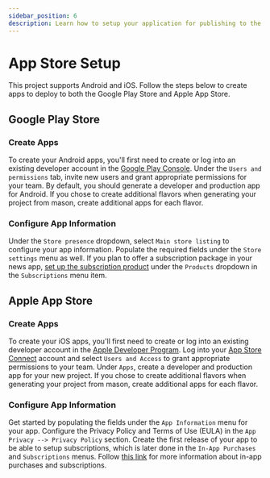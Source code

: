 ```yaml
---
sidebar_position: 6
description: Learn how to setup your application for publishing to the app store.
---
```


# App Store Setup

This project supports Android and iOS. Follow the steps below to create apps to deploy to both the Google Play Store and Apple App Store.

## Google Play Store

### Create Apps

To create your Android apps, you'll first need to create or log into an existing developer account in the [Google Play Console](https://play.google.com/console/developers). Under the `Users and permissions` tab, invite new users and grant appropriate permissions for your team. By default, you should generate a developer and production app for Android. If you chose to create additional flavors when generating your project from mason, create additional apps for each flavor.

### Configure App Information

Under the `Store presence` dropdown, select `Main store listing` to configure your app information. Populate the required fields under the `Store settings` menu as well. If you plan to offer a subscription package in your news app, [set up the subscription product](https://play.google.com/console/u/0/developers/6749221870414263141/app-list) under the `Products` dropdown in the `Subscriptions` menu item.

## Apple App Store

### Create Apps

To create your iOS apps, you'll first need to create or log into an existing developer account in the [Apple Developer Program](https://developer.apple.com/programs/enroll/). Log into your [App Store Connect](https://appstoreconnect.apple.com/login) account and select `Users and Access` to grant appropriate permissions to your team. Under `Apps`, create a developer and production app for your new project. If you chose to create additional flavors when generating your project from mason, create additional apps for each flavor.

### Configure App Information

Get started by populating the fields under the `App Information` menu for your app. Configure the Privacy Policy and Terms of Use (EULA) in the `App Privacy --> Privacy Policy` section. Create the first release of your app to be able to setup subscriptions, which is later done in the `In-App Purchases` and `Subscriptions` menus. Follow [this link](https://developer.apple.com/in-app-purchase/) for more information about in-app purchases and subscriptions.
